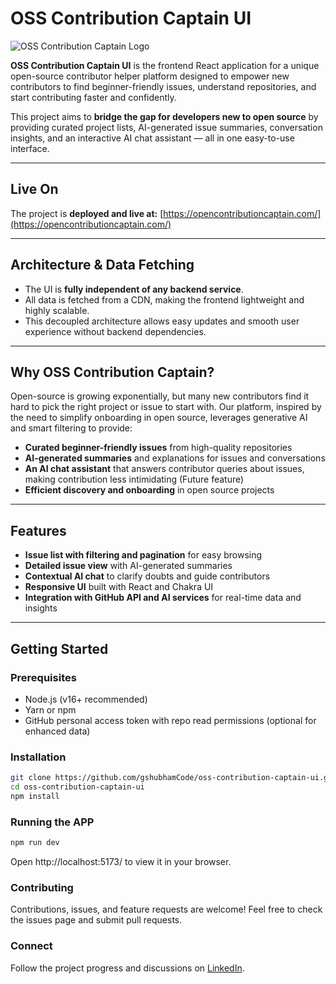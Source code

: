 # OSS Contribution Captain UI

![OSS Contribution Captain Logo](./src/assets/logo.avif)

**OSS Contribution Captain UI** is the frontend React application for a unique open-source contributor helper platform designed to empower new contributors to find beginner-friendly issues, understand repositories, and start contributing faster and confidently.

This project aims to **bridge the gap for developers new to open source** by providing curated project lists, AI-generated issue summaries, conversation insights, and an interactive AI chat assistant — all in one easy-to-use interface.

---

## Live On

The project is **deployed and live at:** [https://opencontributioncaptain.com/](https://opencontributioncaptain.com/)

---

## Architecture & Data Fetching

- The UI is **fully independent of any backend service**.  
- All data is fetched from a CDN, making the frontend lightweight and highly scalable.  
- This decoupled architecture allows easy updates and smooth user experience without backend dependencies.

---

## Why OSS Contribution Captain?

Open-source is growing exponentially, but many new contributors find it hard to pick the right project or issue to start with. Our platform, inspired by the need to simplify onboarding in open source, leverages generative AI and smart filtering to provide:

- **Curated beginner-friendly issues** from high-quality repositories  
- **AI-generated summaries** and explanations for issues and conversations  
- **An AI chat assistant** that answers contributor queries about issues, making contribution less intimidating  (Future feature)
- **Efficient discovery and onboarding** in open source projects

---

## Features

- **Issue list with filtering and pagination** for easy browsing  
- **Detailed issue view** with AI-generated summaries  
- **Contextual AI chat** to clarify doubts and guide contributors  
- **Responsive UI** built with React and Chakra UI  
- **Integration with GitHub API and AI services** for real-time data and insights

---

## Getting Started

### Prerequisites

- Node.js (v16+ recommended)  
- Yarn or npm  
- GitHub personal access token with repo read permissions (optional for enhanced data)

### Installation

```bash
git clone https://github.com/gshubhamCode/oss-contribution-captain-ui.git
cd oss-contribution-captain-ui
npm install
```

### Running the APP

```bash
npm run dev
```

Open http://localhost:5173/  to view it in your browser.

### Contributing

Contributions, issues, and feature requests are welcome! Feel free to check the issues page and submit pull requests.

### Connect

Follow the project progress and discussions on [LinkedIn]([www.linkedin.com/in/shubhamgupta-india](https://www.linkedin.com/posts/shubhamgupta-india_oss-contribution-captain-activity-7345465238315536384-lfTI?utm_source=social_share_send&utm_medium=member_desktop_web&rcm=ACoAABn2rgQBlKq8AlIvK4ykkw-1wqiamI1xKK8)).

